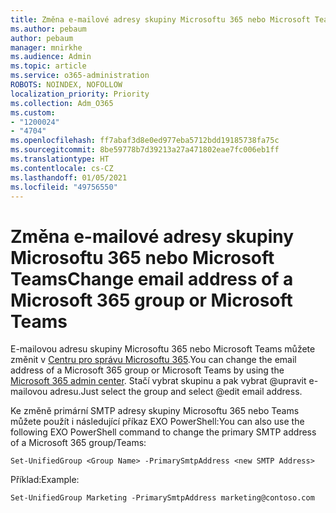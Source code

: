 ```yaml
---
title: Změna e-mailové adresy skupiny Microsoftu 365 nebo Microsoft Teams
ms.author: pebaum
author: pebaum
manager: mnirkhe
ms.audience: Admin
ms.topic: article
ms.service: o365-administration
ROBOTS: NOINDEX, NOFOLLOW
localization_priority: Priority
ms.collection: Adm_O365
ms.custom:
- "1200024"
- "4704"
ms.openlocfilehash: ff7abaf3d8e0ed977eba5712bdd19185738fa75c
ms.sourcegitcommit: 8be59778b7d39213a27a471802eae7fc006eb1ff
ms.translationtype: HT
ms.contentlocale: cs-CZ
ms.lasthandoff: 01/05/2021
ms.locfileid: "49756550"
---
```

# <a name="change-email-address-of-a-microsoft-365-group-or-microsoft-teams"></a><span data-ttu-id="0520b-102">Změna e-mailové adresy skupiny Microsoftu 365 nebo Microsoft Teams</span><span class="sxs-lookup"><span data-stu-id="0520b-102">Change email address of a Microsoft 365 group or Microsoft Teams</span></span>

<span data-ttu-id="0520b-103">E-mailovou adresu skupiny Microsoftu 365 nebo Microsoft Teams můžete změnit v [Centru pro správu Microsoftu 365](https://admin.microsoft.com/).</span><span class="sxs-lookup"><span data-stu-id="0520b-103">You can change the email address of a Microsoft 365 group or Microsoft Teams by using the [Microsoft 365 admin center](https://admin.microsoft.com/).</span></span> <span data-ttu-id="0520b-104">Stačí vybrat skupinu a pak vybrat @upravit e-mailovou adresu.</span><span class="sxs-lookup"><span data-stu-id="0520b-104">Just select the group and select @edit email address.</span></span>

<span data-ttu-id="0520b-105">Ke změně primární SMTP adresy skupiny Microsoftu 365 nebo Teams můžete použít i následující příkaz EXO PowerShell:</span><span class="sxs-lookup"><span data-stu-id="0520b-105">You can also use the following EXO PowerShell command to change the primary SMTP address of a Microsoft 365 group/Teams:</span></span>

`Set-UnifiedGroup <Group Name> -PrimarySmtpAddress <new SMTP Address>`

<span data-ttu-id="0520b-106">Příklad:</span><span class="sxs-lookup"><span data-stu-id="0520b-106">Example:</span></span>

`Set-UnifiedGroup Marketing -PrimarySmtpAddress marketing@contoso.com`
